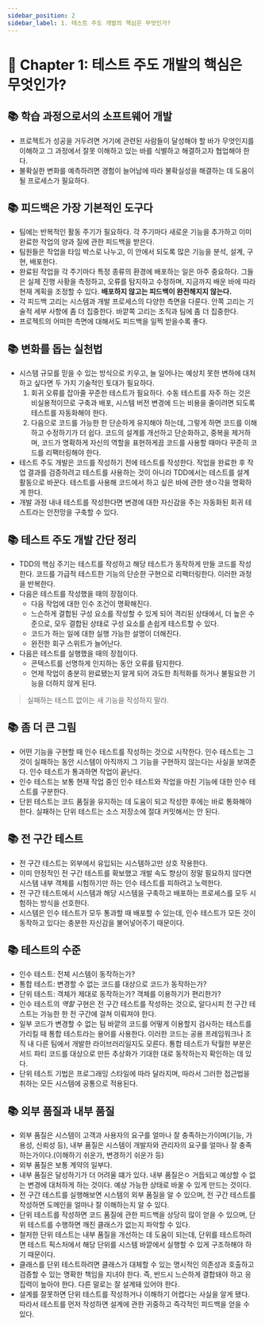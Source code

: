 ```yaml
---
sidebar_position: 2
sidebar_label: 1. 테스트 주도 개발의 핵심은 무엇인가?
---
```


# 🌈 Chapter 1: 테스트 주도 개발의 핵심은 무엇인가?

## 📚 학습 과정으로서의 소프트웨어 개발
- 프로젝트가 성공을 거두려면 거기에 관련된 사람들이 달성해야 할 바가 무엇인지를 이해하고 그 과정에서 잘못 이해하고 있는 바를 식별하고 해결하고자 협업해야 한다.
- 불확실한 변화를 예측하려면 경험이 늘어남에 따라 불확실성을 해결하는 데 도움이 될 프로세스가 필요하다.

## 📚 피드백은 가장 기본적인 도구다
- 팀에는 반복적인 활동 주기가 필요하다. 각 주기마다 새로운 기능을 추가하고 이미 완료한 작업의 양과 질에 관한 피드백을 받은다.
- 팀원들은 작업을 타임 박스로 나누고, 이 안에서 되도록 많은 기능을 분석, 설계, 구현, 배포한다.
- 완료된 작업을 각 주기마다 특정 종류의 환경에 배포하는 일은 아주 중요하다. 그들은 실제 진행 사황을 측정하고, 오류를 탐지하고 수정하며, 지금까지 배운 바에 따라 현재 계획을 조정할 수 있다. **배포하지 않고는 피드백이 완전해지지 않는다.**
- 각 피드백 고리는 시스템과 개발 프로세스의 다양한 측면을 다룬다. 안쪽 고리는 기술적 세부 사항에 좀 더 집중한다. 바깥쪽 고리는 조직과 팀에 좀 더 집중한다.
- 프로젝트의 어떠한 측면에 대해서도 피드백을 일찍 받을수록 좋다.

## 📚 변화를 돕는 실천법
- 시스템 규모를 믿을 수 있는 방식으로 키우고, 늘 일어나는 예상치 못한 변하에 대처하고 싶다면 두 가지 기술적인 토대가 필요하다.
  1. 회귀 오류를 잡아줄 꾸준한 테스트가 필요하다. 수동 테스트를 자주 하는 것은 비실용적이므로 구축과 배포, 시스템 버전 변경에 드는 비용을 줄이려면 되도록 테스트를 자동화해야 한다.
  2. 다음으로 코드를 가능한 한 단순하게 유지해야 하는데, 그렇게 하면 코드를 이해하고 수정하기가 더 쉽다. 코드의 설계를 개선하고 단순화하고, 중복을 제거하며, 코드가 명확하게 자신의 역할을 표현하게끔 코드를 사용할 때마다 꾸준히 코드를 리팩터링해야 한다.
- 테스트 주도 개발은 코드를 작성하기 전에 테스트를 작성한다. 작업을 완료한 후 작업 결과를 검증하려고 테스트를 사용하는 것이 아니라 TDD에서는 테스트를 설계 활동으로 바꾼다. 테스트를 사용해 코드에서 하고 싶은 바에 관한 생ㅇ각을 명확하게 한다.
- 개발 과정 내내 테스트를 작성한다면 변경에 대한 자신감을 주는 자동화된 회귀 테스트라는 안전망을 구축할 수 있다.

## 📚 테스트 주도 개발 간단 정리
- TDD의 핵심 주기는 테스트를 작성하고 해당 테스트가 동작하게 만들 코드를 작성한다. 코드를 가급적 테스트한 기능의 단순한 구현으로 리팩터링한다. 이러한 과정을 반복한다.
- 다음은 테스트를 작성했을 때의 장점이다.
  - 다음 작업에 대한 인수 조건이 명확해진다.
  - 느슨하게 결합된 구성 요소를 작성할 수 있게 되어 격리된 상태에서, 더 높은 수준으로, 모두 결합된 상태로 구성 요소를 손쉽게 테스트할 수 있다.
  - 코드가 하는 일에 대한 실행 가능한 설명이 더해진다.
  - 완전한 회구 스위트가 늘어난다.
- 다음은 테스트를 실행했을 때의 장점이다.
  - 콘텍스트를 선명하게 인지하는 동안 오류를 탐지한다.
  - 언제 작업이 충분히 완료됐는지 알게 되어 과도한 최적화를 하거나 불필요한 기능을 더하지 않게 된다.

> 실패하는 테스트 없이는 새 기능을 작성하지 말라.

## 📚 좀 더 큰 그림
- 어떤 기능을 구현할 때 인수 테스트를 작성하는 것으로 시작한다. 인수 테스트는 그것이 실패하는 동안 시스템이 아직까지 그 기능을 구현하지 않는다는 사실을 보여준다. 인수 테스트가 통과하면 작업이 끝난다.
- 인수 테스트는 보통 현재 작업 중인 인수 테스트와 작업을 마친 기능에 대한 인수 테스트를 구분한다.
- 단윈 테스트는 코드 품질을 유지하는 데 도움이 되고 작성한 후에는 바로 통화해야 한다. 실패하는 단위 테스트는 소스 저장소에 절대 커밋해서는 안 된다.

## 📚 전 구간 테스트
- 전 구간 테스트는 외부에서 유입되는 시스템하고만 상호 작용한다.
- 이미 안정적인 전 구간 테스트를 확보했고 개발 속도 향상이 정말 필요하지 않다면 시스템 내부 객체를 시험하기만 하는 인수 테스트를 피하려고 노력한다.
- 전 구간 테스트에서 시스템과 해당 시스템을 구축하고 배포하는 프로세스를 모두 시험하는 방식을 선호한다.
- 시스템은 인수 테스트가 모두 통과할 때 배포할 수 있는데, 인수 테스트가 모든 것이 동작하고 있다는 충분한 자신감을 불어넣어주기 때문이다.

## 📚 테스트의 수준
- 인수 테스트: 전체 시스템이 동작하는가?
- 통합 테스트: 변경할 수 없는 코드를 대상으로 코드가 동작하는가?
- 단위 테스트: 객체가 제대로 동작하는가? 객체를 이용하기가 편리한가?
- 인수 테스트의 *역할* 구현은 전 구간 테스트를 작성하는 것으로, 알다시피 전 구간 테스트는 가능한 한 전 구간에 걸쳐 이뤄져야 한다.
- 일부 코드가 변경할 수 없는 팀 바깥의 코드를 어떻게 이용할지 검사하는 테스트를 가리킬 때 통합 테스트라는 용어를 사용한다. 이러한 코드는 공용 프레임워크나 조직 내 다른 팀에서 개발한 라이브러리일지도 모른다. 통합 테스트가 탁월한 부분은 서드 파티 코드를 대상으로 만든 추상화가 기대한 대로 동작하는지 확인하는 데 있다.
- 단위 테스트 기법은 프로그래밍 스타일에 따라 달라지며, 따라서 그러한 접근법을 취하는 모든 시스템에 공통으로 적용된다.

## 📚 외부 품질과 내부 품질
- 외부 품질은 시스템이 고객과 사용자의 요구를 얼마나 잘 충족하는가이며(기능, 가용성, 신뢰성 등), 내부 품질은 시스템이 개발자와 관리자의 요구를 얼마나 잘 충족하는가이다.(이해하기 쉬운가, 변경하기 쉬운가 등)
- 외부 품질은 보통 계약의 일부다.
- 내부 품질은 달성하기가 더 어려울 떄가 있다. 내부 품질은ㅇ 거듭되고 예상할 수 없는 변경에 대처하게 하는 것이다. 예상 가능한 상태로 바꿀 수 있게 만드는 것이다.
- 전 구간 테스트를 실행해보면 시스템의 외부 품질을 알 수 있으며, 전 구간 테스트를 작성하면 도메인을 얼마나 잘 이해하는지 알 수 있다.
- 단위 테스트를 작성하면 코드 품질에 관한 피드백을 상당히 많이 얻을 수 있으며, 단위 테스트를 수행하면 깨진 클래스가 없는지 파악할 수 있다.
- 철저한 단위 테스트는 내부 품질을 개선하는 데 도움이 되는데, 단위를 테스트하려면 테스트 픽스처에서 해당 단위를 시스템 바깥에서 실행할 수 있게 구조하해야 하기 때문이다.
- 클래스를 단위 테스트하려면 클래스가 대체할 수 있는 명시적인 의존성과 호출하고 검증할 수 있는 명확한 책임을 지녀야 한다. 즉, 반드시 느슨하게 결합돼야 하고 응집력이 높아야 한다. 다른 말로는 잘 설계돼 있어야 한다.
- 설계를 잘못하면 단위 테스트를 작성하거나 이해하기 어렵다는 사실을 알게 됐다. 따라서 테스트를 먼저 작성하면 설계에 관한 귀중하고 즉각적인 피드백을 얻을 수 있다.
